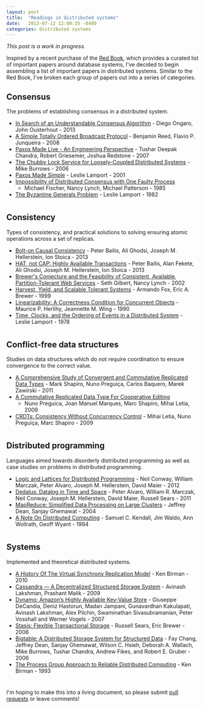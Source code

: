```yaml
---
layout: post
title:  "Readings in distributed systems"
date:   2013-07-12 12:00:35 -0400
categories: distributed systems
---
```


_This post is a work in progress._

Inspired by a recent purchase of the [Red Book][redbook], which provides
a curated list of important papers around database systems, I've decided
to begin assembling a list of important papers in distributed systems.
Similar to the Red Book, I've broken each group of papers out into a
series of categories.

## Consensus

The problems of establishing consensus in a distributed system.

* [In Search of an Understandable Consensus Algorithm][raft] -
    Diego Ongaro, John Ousterhout - 2013
* [A Simple Totally Ordered Broadcast Protocol][zab] - Benjamin Reed,
  Flavio P. Junqueira - 2008
* [Paxos Made Live - An Engineering Perspective][paxoslive] -
    Tushar Deepak Chandra, Robert Griesemer, Joshua Redstone - 2007
* [The Chubby Lock Service for Loosely-Coupled Distributed Systems][chubby] - 
  Mike Burrows - 2006
* [Paxos Made Simple][paxossimple] - Leslie Lamport - 2001
* [Impossibility of Distributed Consensus with One Faulty Process][flp]
  - Michael Fischer, Nancy Lynch, Michael Patterson - 1985
* [The Byzantine Generals Problem][generals] - Leslie Lamport - 1982

#

## Consistency

Types of consistency, and practical solutions to solving ensuring atomic
operations across a set of replicas.

* [Bolt-on Causal Consistency][bolt] - Peter Bailis, Ali Ghodsi, Joseph
  M. Hellerstein, Ion Stoica - 2013
* [HAT, not CAP: Highly Available Transactions][hat] - Peter Bailis,
  Alan Fekete, Ali Ghodsi, Joseph M. Hellerstein, Ion Stoica - 2013
* [Brewer's Conjecture and the Feasibility of Consistent, Available,
  Partition-Tolerant Web Services][cap] - Seth Gilbert, Nancy Lynch -
  2002
* [Harvest, Yield, and Scalable Tolerant Systems][harvest] - Armando
  Fox, Eric A. Brewer - 1999
* [Linearizability: A Correctness Condition for Concurrent
  Objects][linearizability] - Maurice P. Herlihy, Jeannette M. Wing -
  1990
* [Time, Clocks, and the Ordering of Events in a Distributed
  System][clocks] - Leslie Lamport - 1978

#

## Conflict-free data structures

Studies on data structures which do not require coordination to ensure
convergence to the correct value.

* [A Comprehensive Study of Convergent and Commutative Replicated Data
    Types][crdt1] - Mark Shapiro, Nuno Preguiça, Carlos Baquero, Marek
    Zawirski - 2011
* [A Commutative Replicated Data Type For Cooperative Editing][treedoc]
  - Nuno Preguica, Joan Manuel Marques, Marc Shapiro, Mihai Letia, 2009
* [CRDTs: Consistency Without Concurrency Control][crdt2] - Mihai Letia,
  Nuno Preguiça, Marc Shapiro - 2009

#

## Distributed programming

Languages aimed towards disorderly distributed programming as well as
case studies on problems in distributed programming.

* [Logic and Lattices for Distributed Programming][blooml] - Neil
  Conway, William Marczak, Peter Alvaro, Joseph M. Hellerstein, David
  Maier - 2012
* [Dedalus: Datalog in Time and Space][dedalus] - Peter Alvaro, William
  R. Marczak, Neil Conway, Joseph M. Hellerstein, David Maier, Russell
  Sears - 2011
* [MapReduce: Simplified Data Processing on Large Clusters][mapreduce] -
  Jeffrey Dean, Sanjay Ghemawat - 2004
* [A Note On Distributed Computing][computing] - Samuel C. Kendall, Jim
  Waldo, Ann Wollrath, Geoff Wyant - 1994

#

## Systems

Implemented and theoretical distributed systems.

* [A History Of The Virtual Synchrony Replication Model][synchrony] -
  Ken Birman - 2010
* [Cassandra — A Decentralized Structured Storage System][cassandra] -
    Avinash Lakshman, Prashant Malik - 2009
* [Dynamo: Amazon’s Highly Available Key-Value Store][dynamo] -
    Giuseppe DeCandia, Deniz Hastorun, Madan Jampani, Gunavardhan
    Kakulapati, Avinash Lakshman, Alex Pilchin, Swaminathan
    Sivasubramanian, Peter Vosshall and Werner Vogels - 2007
* [Stasis: Flexible Transactional Storage][stasis] - Russell Sears, Eric
  Brewer - 2006
* [Bigtable: A Distributed Storage System for Structured Data][bigtable] - 
  Fay Chang, Jeffrey Dean, Sanjay Ghemawat, Wilson C. Hsieh, Deborah A. Wallach, Mike Burrows, 
  Tushar Chandra, Andrew Fikes, and Robert E. Gruber - 2006
* [The Process Group Approach to Reliable Distributed Computing][isis] -
  Ken Birman - 1993

#

I'm hoping to make this into a living document, so please submit [pull
requests][pull] or leave comments!

[pull]: https://github.com/cmeiklejohn/cmeiklejohn.github.io
[redbook]: http://www.amazon.com/Readings-Database-Systems-Joseph-Hellerstein/dp/0262693143
[raft]: https://ramcloud.stanford.edu/wiki/download/attachments/11370504/raft.pdf
[paxoslive]: http://research.google.com/pubs/pub33002.html
[dynamo]: http://www.read.seas.harvard.edu/~kohler/class/cs239-w08/decandia07dynamo.pdf
[crdt1]: http://hal.upmc.fr/docs/00/55/55/88/PDF/techreport.pdf
[hat]: http://arxiv.org/pdf/1302.0309.pdf
[linearizability]: http://cs.brown.edu/~mph/HerlihyW90/p463-herlihy.pdf
[paxossimple]: http://www.cs.utexas.edu/users/lorenzo/corsi/cs380d/past/03F/notes/paxos-simple.pdf
[generals]: http://www.cs.cornell.edu/courses/cs614/2004sp/papers/lsp82.pdf
[flp]: http://macs.citadel.edu/rudolphg/csci604/ImpossibilityofConsensus.pdf
[treedoc]: http://hal.inria.fr/docs/00/44/59/75/PDF/icdcs09-treedoc.pdf
[zab]: http://www.research.yahoo.com/pub/3274
[computing]: http://dl.acm.org/citation.cfm?id=974938
[blooml]: http://db.cs.berkeley.edu/papers/UCB-lattice-tr.pdf
[dedalus]: http://db.cs.berkeley.edu/papers/datalog2011-dedalus.pdf
[clocks]: http://www.stanford.edu/class/cs240/readings/lamport.pdf
[harvest]: http://lab.mscs.mu.edu/Dist2012/lectures/HarvestYield.pdf
[crdt2]: http://hal.archives-ouvertes.fr/docs/00/39/79/81/PDF/RR-6956.pdf
[mapreduce]: http://research.google.com/archive/mapreduce.html
[cassandra]: http://www.cs.cornell.edu/projects/ladis2009/papers/lakshman-ladis2009.pdf
[synchrony]: http://www.cs.cornell.edu/ken/History.pdf
[stasis]: http://dl.acm.org/citation.cfm?id=1298459
[isis]: http://www.cs.cornell.edu/projects/spinglass/public_pdfs/Process%20Group%20Approach.pdf
[cap]: http://dl.acm.org/citation.cfm?id=564601
[bolt]: http://www.bailis.org/talks/bolton-sigmod2013.pdf
[bigtable]: http://research.google.com/archive/bigtable-osdi06.pdf
[chubby]: http://research.google.com/archive/chubby-osdi06.pdf
